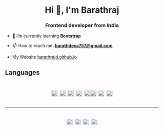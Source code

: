 <br>
<br>
<h1 align="center">Hi 👋, I'm Barathraj</h1>
<h3 align="center">Frontend developer from India</h3>

<!-- - 🔭 I’m currently working on ... -->

- 🌱 I’m currently learning **Bootstrap**

- 📫 How to reach me: **barathdeva757@gmail.com**
<!-- - 👯 I’m looking to collaborate on ...
- 🤔 I’m looking for help with ...
- 💬 Ask me about ...
- 😄 Pronouns: ...
- ⚡ Fun fact: ... -->

- My Website [barathrajd.github.io](https://barathrajd.github.io)

## Languages

<h1 align="center">
<img src="https://devicons.github.io/devicon/devicon.git/icons/html5/html5-original-wordmark.svg" alt="html5" width="20" height="20"/> <img src="https://devicons.github.io/devicon/devicon.git/icons/css3/css3-original-wordmark.svg" alt="css3" width="20" height="20"/> <img src="https://devicons.github.io/devicon/devicon.git/icons/sass/sass-original.svg" alt="sass" width="20" height="20"/> <img src="https://devicons.github.io/devicon/devicon.git/icons/javascript/javascript-original.svg" alt="javascript" width="20" height="20"/> <img src="https://devicons.github.io/devicon/devicon.git/icons/react/react-original-wordmark.svg" alt="react" width="20" height="20"/><img src="https://devicons.github.io/devicon/devicon.git/icons/nodejs/nodejs-original-wordmark.svg" alt="nodejs" width="20" height="20"/> <img src="https://devicons.github.io/devicon/devicon.git/icons/mongodb/mongodb-original-wordmark.svg" alt="mongodb" width="20" height="20"/> <img src="https://devicons.github.io/devicon/devicon.git/icons/express/express-original-wordmark.svg" alt="express" width="20" height="20"/>
<hr>

<p align="center"  >
<a href="https://linkedin.com/in/barathrajd" target="blank"><img align="center" src="https://cdn.jsdelivr.net/npm/simple-icons@3.0.1/icons/linkedin.svg" alt="barathrajd" height="20" width="20" /></a>
<a href="https://twitter.com/barathrajd" target="blank">
<img  align="center" src="https://cdn.jsdelivr.net/npm/simple-icons@3.0.1/icons/twitter.svg" alt="barathrajd" height="20" width="20" /></a>
<a href="https://instagram.com/barathraj_devarajan" target="blank"><img align="center" src="https://cdn.jsdelivr.net/npm/simple-icons@3.0.1/icons/instagram.svg" alt="barathraj_devarajan" height="20" width="20" /></a>
<a href="https://fb.com/barathrajd" target="blank"><img align="center" src="https://cdn.jsdelivr.net/npm/simple-icons@3.0.1/icons/facebook.svg" alt="barathrajd" height="20" width="20" /></a>
</p>

<!--
**barathrajd/barathrajd** is a ✨ _special_ ✨ repository because its `README.md` (this file) appears on your GitHub profile.

Here are some ideas to get you started:

- 🔭 I’m currently working on ...
- 🌱 I’m currently learning ...
- 👯 I’m looking to collaborate on ...
- 🤔 I’m looking for help with ...
- 💬 Ask me about ...
- 📫 How to reach me: ...
- 😄 Pronouns: ...
- ⚡ Fun fact: ...
-->
